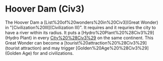 # Hoover Dam (Civ3)

The Hoover Dam a [List%20of%20wonders%20in%20Civ3](Great Wonder) in "[Civilization%20III](Civilization III)". It requires and it requries the city to have a river within its radius. It puts a [Hydro%20Plant%20%28Civ3%29](Hydro Plant) in every [City%20%28Civ3%29](city) on the same continent. This Great Wonder can become a [tourist%20attraction%20%28Civ3%29](tourist attraction) and may trigger [Golden%20Age%20%28Civ3%29](Golden Age) for and civilizations.
